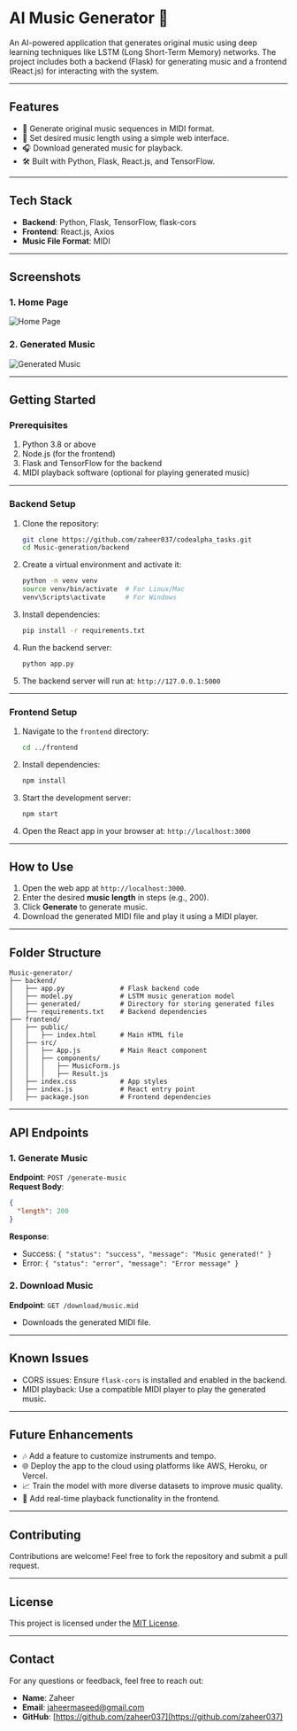 
# **AI Music Generator 🎵**

An AI-powered application that generates original music using deep learning techniques like LSTM (Long Short-Term Memory) networks. The project includes both a backend (Flask) for generating music and a frontend (React.js) for interacting with the system.

---

## **Features**
- 🎼 Generate original music sequences in MIDI format.
- 📄 Set desired music length using a simple web interface.
- 🎧 Download generated music for playback.
- 🛠 Built with Python, Flask, React.js, and TensorFlow.

---

## **Tech Stack**
- **Backend**: Python, Flask, TensorFlow, flask-cors
- **Frontend**: React.js, Axios
- **Music File Format**: MIDI

---

## **Screenshots**
### **1. Home Page**
![Home Page](https://via.placeholder.com/800x400?text=Home+Page)

### **2. Generated Music**
![Generated Music](https://via.placeholder.com/800x400?text=Generated+Music)

---

## **Getting Started**

### **Prerequisites**
1. Python 3.8 or above
2. Node.js (for the frontend)
3. Flask and TensorFlow for the backend
4. MIDI playback software (optional for playing generated music)

---

### **Backend Setup**
1. Clone the repository:
   ```bash
   git clone https://github.com/zaheer037/codealpha_tasks.git
   cd Music-generation/backend
   ```
2. Create a virtual environment and activate it:
   ```bash
   python -m venv venv
   source venv/bin/activate  # For Linux/Mac
   venv\Scripts\activate     # For Windows
   ```
3. Install dependencies:
   ```bash
   pip install -r requirements.txt
   ```
4. Run the backend server:
   ```bash
   python app.py
   ```
5. The backend server will run at: `http://127.0.0.1:5000`

---

### **Frontend Setup**
1. Navigate to the `frontend` directory:
   ```bash
   cd ../frontend
   ```
2. Install dependencies:
   ```bash
   npm install
   ```
3. Start the development server:
   ```bash
   npm start
   ```
4. Open the React app in your browser at: `http://localhost:3000`

---

## **How to Use**
1. Open the web app at `http://localhost:3000`.
2. Enter the desired **music length** in steps (e.g., 200).
3. Click **Generate** to generate music.
4. Download the generated MIDI file and play it using a MIDI player.

---

## **Folder Structure**
```
Music-generator/
├── backend/
│   ├── app.py              # Flask backend code
│   ├── model.py            # LSTM music generation model
│   ├── generated/          # Directory for storing generated files
│   ├── requirements.txt    # Backend dependencies
├── frontend/
│   ├── public/
│   │   ├── index.html      # Main HTML file
│   ├── src/
│   │   ├── App.js          # Main React component
│   │   ├── components/
│   │   │   ├── MusicForm.js
│   │   │   ├── Result.js
│   ├── index.css           # App styles
│   ├── index.js            # React entry point
│   ├── package.json        # Frontend dependencies
```

---

## **API Endpoints**

### **1. Generate Music**
**Endpoint**: `POST /generate-music`  
**Request Body**:
```json
{
  "length": 200
}
```
**Response**:
- Success: `{ "status": "success", "message": "Music generated!" }`
- Error: `{ "status": "error", "message": "Error message" }`

### **2. Download Music**
**Endpoint**: `GET /download/music.mid`  
- Downloads the generated MIDI file.

---

## **Known Issues**
- CORS issues: Ensure `flask-cors` is installed and enabled in the backend.
- MIDI playback: Use a compatible MIDI player to play the generated music.

---

## **Future Enhancements**
- 🎶 Add a feature to customize instruments and tempo.
- 🌐 Deploy the app to the cloud using platforms like AWS, Heroku, or Vercel.
- 📈 Train the model with more diverse datasets to improve music quality.
- 🎵 Add real-time playback functionality in the frontend.

---

## **Contributing**
Contributions are welcome! Feel free to fork the repository and submit a pull request.

---

## **License**
This project is licensed under the [MIT License](LICENSE).

---

## **Contact**
For any questions or feedback, feel free to reach out:
- **Name**: Zaheer
- **Email**: jaheermaseed@gmail.com
- **GitHub**: [https://github.com/zaheer037](https://github.com/zaheer037)
